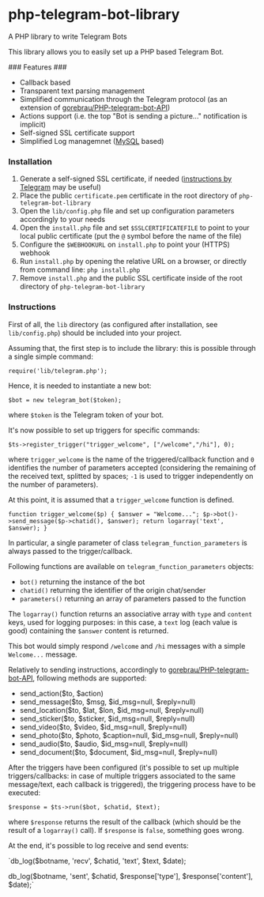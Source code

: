 # php-telegram-bot-library
A PHP library to write Telegram Bots

This library allows you to easily set up a PHP based Telegram Bot.

### Features ###
 * Callback based
 * Transparent text parsing management
 * Simplified communication through the Telegram protocol (as an extension of [gorebrau/PHP-telegram-bot-API](https://github.com/gorebrau/PHP-telegram-bot-API))
 * Actions support (i.e. the top "Bot is sending a picture..." notification is implicit)
 * Self-signed SSL certificate support
 * Simplified Log managemnet ([MySQL](http://www.mysql.com) based)

### Installation ###
 1. Generate a self-signed SSL certificate, if needed ([instructions by Telegram](https://core.telegram.org/bots/self-signed) may be useful)
 2. Place the public `certificate.pem` certificate in the root directory of `php-telegram-bot-library`
 3. Open the `lib/config.php` file and set up configuration parameters accordingly to your needs
 4. Open the `install.php` file and set `$SSLCERTIFICATEFILE` to point to your local public certificate (put the `@` symbol before the name of the file)
 5. Configure the `$WEBHOOKURL` on `install.php` to point your (HTTPS) webhook
 6. Run `install.php` by opening the relative URL on a browser, or directly from command line: `php install.php`
 7. Remove `install.php` and the public SSL certificate inside of the root directory of `php-telegram-bot-library`

### Instructions ###
First of all, the `lib` directory (as configured after installation, see `lib/config.php`) should be included into your project.

Assuming that, the first step is to include the library: this is possible through a single simple command:

`require('lib/telegram.php');`

Hence, it is needed to instantiate a new bot:

`$bot = new telegram_bot($token);`

where `$token` is the Telegram token of your bot.

It's now possible to set up triggers for specific commands:

`$ts->register_trigger("trigger_welcome", ["/welcome","/hi"], 0);`

where `trigger_welcome` is the name of the triggered/callback function and `0` identifies the number of parameters accepted (considering the remaining of the received text, splitted by spaces; `-1` is used to trigger independently on the number of parameters).

At this point, it is assumed that a `trigger_welcome` function is defined.

`function trigger_welcome($p) {
	$answer = "Welcome...";
	$p->bot()->send_message($p->chatid(), $answer);
	return logarray('text', $answer);
}`

In particular, a single parameter of class `telegram_function_parameters` is always passed to the trigger/callback.

Following functions are available on `telegram_function_parameters` objects:
 * `bot()` returning the instance of the bot
 * `chatid()` returning the identifier of the origin chat/sender
 * `parameters()` returning an array of parameters passed to the function

The `logarray()` function returns an associative array with `type` and `content` keys, used for logging purposes:
in this case, a `text` log (each value is good) containing the `$answer` content is returned.

This bot would simply respond `/welcome` and `/hi` messages with a simple `Welcome...` message.

Relatively to sending instructions, accordingly to [gorebrau/PHP-telegram-bot-API](https://github.com/gorebrau/PHP-telegram-bot-API), following methods are supported:
 * send_action($to, $action)
 * send_message($to, $msg, $id_msg=null, $reply=null)
 * send_location($to, $lat, $lon, $id_msg=null, $reply=null)
 * send_sticker($to, $sticker, $id_msg=null, $reply=null)
 * send_video($to, $video, $id_msg=null, $reply=null)
 * send_photo($to, $photo, $caption=null, $id_msg=null, $reply=null)
 * send_audio($to, $audio, $id_msg=null, $reply=null)
 * send_document($to, $document, $id_msg=null, $reply=null)

After the triggers have been configured (it's possible to set up multiple triggers/callbacks: in case of multiple triggers associated to the same message/text, each callback is triggered), the triggering process have to be executed:

`$response = $ts->run($bot, $chatid, $text);`

where `$response` returns the result of the callback (which should be the result of a `logarray()` call).
If `$response` is `false`, something goes wrong.

At the end, it's possible to log receive and send events:

`db_log($botname, 'recv', $chatid, 'text', $text, $date);

db_log($botname, 'sent', $chatid, $response['type'], $response['content'], $date);`

